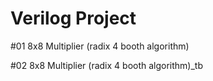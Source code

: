 # Verilog Project

#01 8x8 Multiplier (radix 4 booth algorithm)

#02 8x8 Multiplier (radix 4 booth algorithm)_tb
